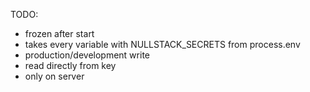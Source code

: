 TODO:
- frozen after start
- takes every variable with NULLSTACK_SECRETS from process.env
- production/development write
- read directly from key
- only on server

